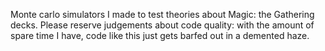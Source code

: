Monte carlo simulators I made to test theories about Magic: the Gathering decks. Please reserve judgements about code quality: with the amount of spare time I have, code like this just gets barfed out in a demented haze.
